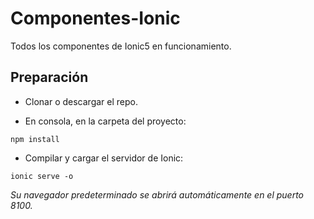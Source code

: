 # Componentes-Ionic
Todos los componentes de Ionic5 en funcionamiento.

## Preparación

- Clonar o descargar el repo.

- En consola, en la carpeta del proyecto:

```
npm install
```
- Compilar y cargar el servidor de Ionic:
```
ionic serve -o
```
_Su navegador predeterminado se abrirá automáticamente en el puerto 8100._
